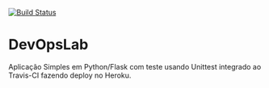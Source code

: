 [![Build Status](https://travis-ci.com/Menosse/devopslab.svg?branch=main)](https://travis-ci.com/Menosse/devopslab)

# DevOpsLab
Aplicação Simples em  Python/Flask com teste usando Unittest integrado ao Travis-CI fazendo deploy no Heroku.
